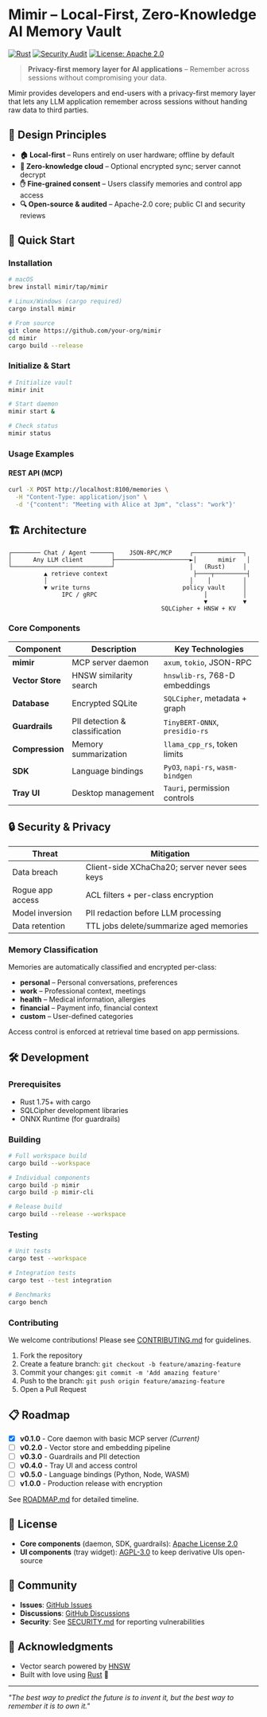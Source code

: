 # Mimir – Local-First, Zero-Knowledge AI Memory Vault

[![Rust](https://github.com/your-org/mimir/actions/workflows/rust.yml/badge.svg)](https://github.com/your-org/mimir/actions/workflows/rust.yml)
[![Security Audit](https://github.com/your-org/mimir/actions/workflows/security.yml/badge.svg)](https://github.com/your-org/mimir/actions/workflows/security.yml)
[![License: Apache 2.0](https://img.shields.io/badge/License-Apache%202.0-blue.svg)](https://opensource.org/licenses/Apache-2.0)

> **Privacy-first memory layer for AI applications** – Remember across sessions without compromising your data.

Mimir provides developers and end-users with a privacy-first memory layer that lets any LLM application remember across sessions without handing raw data to third parties.

## 🎯 Design Principles

- **🏠 Local-first** – Runs entirely on user hardware; offline by default
- **🔐 Zero-knowledge cloud** – Optional encrypted sync; server cannot decrypt  
- **✋ Fine-grained consent** – Users classify memories and control app access
- **🔍 Open-source & audited** – Apache-2.0 core; public CI and security reviews

## 🚀 Quick Start

### Installation

```bash
# macOS
brew install mimir/tap/mimir

# Linux/Windows (cargo required)
cargo install mimir

# From source
git clone https://github.com/your-org/mimir
cd mimir
cargo build --release
```

### Initialize & Start

```bash
# Initialize vault
mimir init

# Start daemon
mimir start &

# Check status
mimir status
```

### Usage Examples


#### REST API (MCP)

```bash
curl -X POST http://localhost:8100/memories \
  -H "Content-Type: application/json" \
  -d '{"content": "Meeting with Alice at 3pm", "class": "work"}'
```

## 🏗️ Architecture

```
┌──────── Chat / Agent ──────┐    JSON-RPC/MCP     ┌──────────────┐
│      Any LLM client        ├─────────────────────►│      mimir   │
└────────────────────────────┘                     │   (Rust)     │
          ▲ retrieve context                        ├────┬─────────┤
          │                                        │    │         │
          ▼ write turns                          policy vault     │
               IPC / gRPC                              │          │
                                                       ▼          ▼
                                           SQLCipher + HNSW + KV
```

### Core Components

| Component | Description | Key Technologies |
|-----------|-------------|------------------|
| **mimir** | MCP server daemon | `axum`, `tokio`, JSON-RPC |
| **Vector Store** | HNSW similarity search | `hnswlib-rs`, 768-D embeddings |
| **Database** | Encrypted SQLite | `SQLCipher`, metadata + graph |
| **Guardrails** | PII detection & classification | `TinyBERT-ONNX`, `presidio-rs` |
| **Compression** | Memory summarization | `llama_cpp_rs`, token limits |
| **SDK** | Language bindings | `PyO3`, `napi-rs`, `wasm-bindgen` |
| **Tray UI** | Desktop management | `Tauri`, permission controls |

## 🔒 Security & Privacy

| Threat | Mitigation |
|--------|------------|
| Data breach | Client-side XChaCha20; server never sees keys |
| Rogue app access | ACL filters + per-class encryption |
| Model inversion | PII redaction before LLM processing |
| Data retention | TTL jobs delete/summarize aged memories |

### Memory Classification

Memories are automatically classified and encrypted per-class:

- **personal** – Personal conversations, preferences
- **work** – Professional context, meetings  
- **health** – Medical information, allergies
- **financial** – Payment info, financial context
- **custom** – User-defined categories

Access control is enforced at retrieval time based on app permissions.

## 🛠️ Development

### Prerequisites

- Rust 1.75+ with cargo
- SQLCipher development libraries
- ONNX Runtime (for guardrails)

### Building

```bash
# Full workspace build
cargo build --workspace

# Individual components
cargo build -p mimir
cargo build -p mimir-cli

# Release build
cargo build --release --workspace
```

### Testing

```bash
# Unit tests
cargo test --workspace

# Integration tests
cargo test --test integration

# Benchmarks
cargo bench
```

### Contributing

We welcome contributions! Please see [CONTRIBUTING.md](CONTRIBUTING.md) for guidelines.

1. Fork the repository
2. Create a feature branch: `git checkout -b feature/amazing-feature`
3. Commit your changes: `git commit -m 'Add amazing feature'`
4. Push to the branch: `git push origin feature/amazing-feature`
5. Open a Pull Request

## 📋 Roadmap

- [x] **v0.1.0** - Core daemon with basic MCP server *(Current)*
- [ ] **v0.2.0** - Vector store and embedding pipeline
- [ ] **v0.3.0** - Guardrails and PII detection  
- [ ] **v0.4.0** - Tray UI and access control
- [ ] **v0.5.0** - Language bindings (Python, Node, WASM)
- [ ] **v1.0.0** - Production release with encryption

See [ROADMAP.md](docs/ROADMAP.md) for detailed timeline.

## 📄 License

- **Core components** (daemon, SDK, guardrails): [Apache License 2.0](LICENSE-APACHE)
- **UI components** (tray widget): [AGPL-3.0](LICENSE-AGPL) to keep derivative UIs open-source

## 🤝 Community

- **Issues**: [GitHub Issues](https://github.com/ryanwillie/mimir/issues)
- **Discussions**: [GitHub Discussions](https://github.com/ryanwillie/mimir/discussions)
- **Security**: See [SECURITY.md](SECURITY.md) for reporting vulnerabilities

## 🙏 Acknowledgments

- Vector search powered by [HNSW](https://github.com/nmslib/hnswlib)
- Built with love using [Rust](https://rust-lang.org/) 🦀

---

*"The best way to predict the future is to invent it, but the best way to remember it is to own it."* 